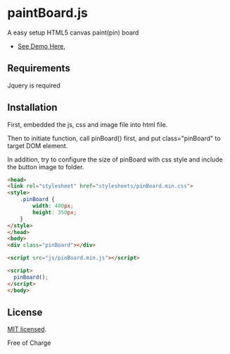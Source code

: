 paintBoard.js
===========

A easy setup HTML5 canvas paint(pin) board 
* [See Demo Here](http://hsinpa.github.io/paintBoard.js/),

## Requirements
Jquery is required

## Installation
First, embedded the js, css and image file into html file.

Then to initiate function, call pinBoard() first, and put class="pinBoard" to target DOM element.

In addition, try to configure the size of pinBoard with css style and include the button image to folder.


```html
<head>
<link rel="stylesheet" href="stylesheets/pinBoard.min.css">
<style>
	.pinBoard {
		width: 400px;
		height: 350px;
	}
</style>
</head>
<body>
<div class="pinBoard"></div>

<script src="js/pinBoard.min.js"></script>

<script>
  pinBoard();
</script>
</body>
```
## License
[MIT licensed](LICENSE).

Free of Charge

